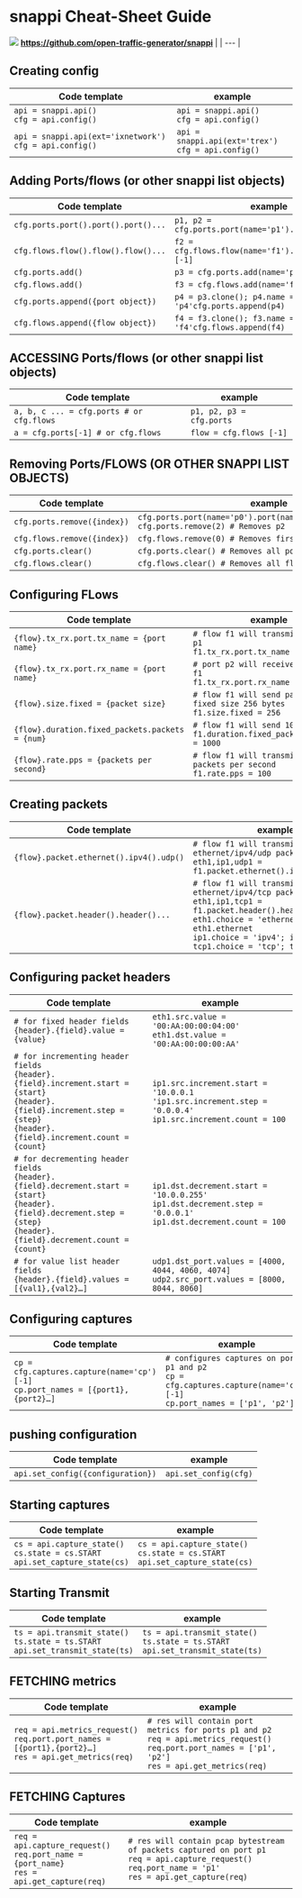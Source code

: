 
# **snappi** Cheat-Sheet Guide
 ![](https://github.com/open-traffic-generator/snappi/raw/main/snappi-logo.png)
  **https://github.com/open-traffic-generator/snappi** |
| --- |

## Creating config

| **Code template**<img width=250/> | **example** |
| --- | --- |
| `api = snappi.api()`<br>`cfg = api.config()` | `api = snappi.api()`<br>`cfg = api.config()` |
| `api = snappi.api(ext='ixnetwork')`<br>`cfg = api.config()` | `api = snappi.api(ext='trex')`<br>`cfg = api.config()` |

## Adding Ports/flows (or other snappi list objects)

| **Code template** | **example** |
| --- | --- |
| `cfg.ports.port().port().port()...` | `p1, p2 = cfg.ports.port(name='p1').port(name='p2')` |
| `cfg.flows.flow().flow().flow()...` | `f2 = cfg.flows.flow(name='f1').flow(name='f2')[-1]` |
| `cfg.ports.add()` | `p3 = cfg.ports.add(name='p3')` |
| `cfg.flows.add()` | `f3 = cfg.flows.add(name='f3')` |
| `cfg.ports.append({port object})` | `p4 = p3.clone(); p4.name = 'p4'cfg.ports.append(p4)` |
| `cfg.flows.append({flow object})` | `f4 = f3.clone(); f3.name = 'f4'cfg.flows.append(f4)` |

## ACCESSING Ports/flows (or other snappi list objects)

| **Code template** | **example** |
| --- | --- |
| `a, b, c ... = cfg.ports # or cfg.flows` | `p1, p2, p3 = cfg.ports` |
| `a = cfg.ports[-1] # or cfg.flows` | `flow = cfg.flows [-1]` |

## Removing Ports/FLOWS (OR OTHER SNAPPI LIST OBJECTS)

| **Code template** | **example** |
| --- | --- |
| `cfg.ports.remove({index})` | `cfg.ports.port(name='p0').port(name='p1').port(name='p2')`<br>`cfg.ports.remove(2) # Removes p2` |
| `cfg.flows.remove({index})` | `cfg.flows.remove(0) # Removes first flow` |
| `cfg.ports.clear()` | `cfg.ports.clear() # Removes all ports` |
| `cfg.flows.clear()` | `cfg.flows.clear() # Removes all flows` |

## Configuring FLows

| **Code template** | **example** |
| --- | --- |
| `{flow}.tx_rx.port.tx_name = {port name}` | `# flow f1 will transmit from port p1`<br>`f1.tx_rx.port.tx_name = 'p1'` |
| `{flow}.tx_rx.port.rx_name = {port name}` | `# port p2 will receive from flow f1`<br>`f1.tx_rx.port.rx_name = 'p2'` |
| `{flow}.size.fixed = {packet size}` | `# flow f1 will send packets of fixed size 256 bytes`<br>`f1.size.fixed = 256` |
| `{flow}.duration.fixed_packets.packets = {num}` | `# flow f1 will send 1000 packets`<br>`f1.duration.fixed_packets.packets = 1000` |
| `{flow}.rate.pps = {packets per second}` | `# flow f1 will transmit at 100 packets per second`<br>`f1.rate.pps = 100` |

## Creating packets

| **Code template** | **example** |
| --- | --- |
| `{flow}.packet.ethernet().ipv4().udp()` | `# flow f1 will transmit ethernet/ipv4/udp packets`<br>`eth1,ip1,udp1 = f1.packet.ethernet().ipv4().udp()` |
| `{flow}.packet.header().header()...` | `# flow f1 will transmit ethernet/ipv4/tcp packets`<br>`eth1,ip1,tcp1 = f1.packet.header().header().header()`<br>`eth1.choice = 'ethernet'; eth1.ethernet`<br>`ip1.choice = 'ipv4'; ip1.ipv4`<br>`tcp1.choice = 'tcp'; tcp1.tcp` |

## Configuring packet headers

| **Code template** | **example** |
| --- | --- |
| `# for fixed header fields`<br>`{header}.{field}.value = {value}` | `eth1.src.value = '00:AA:00:00:04:00'`<br>`eth1.dst.value = '00:AA:00:00:00:AA'` |
| `# for incrementing header fields`<br>`{header}.{field}.increment.start = {start}`<br>`{header}.{field}.increment.step = {step}`<br>`{header}.{field}.increment.count = {count}` | `ip1.src.increment.start = '10.0.0.1`<br>`'ip1.src.increment.step = '0.0.0.4'`<br>`ip1.src.increment.count = 100` |
| `# for decrementing header fields`<br>`{header}.{field}.decrement.start = {start}`<br>`{header}.{field}.decrement.step = {step}`<br>`{header}.{field}.decrement.count = {count}` | `ip1.dst.decrement.start = '10.0.0.255'`<br>`ip1.dst.decrement.step = '0.0.0.1'`<br>`ip1.dst.decrement.count = 100` |
| `# for value list header fields`<br>`{header}.{field}.values = [{val1},{val2}…]` | `udp1.dst_port.values = [4000, 4044, 4060, 4074]`<br>`udp2.src_port.values = [8000, 8044, 8060]` |

## Configuring captures

| **Code template** | **example** |
| --- | --- |
| `cp = cfg.captures.capture(name='cp')[-1]`<br>`cp.port_names = [{port1},{port2}…]` | `# configures captures on ports p1 and p2`<br>`cp = cfg.captures.capture(name='cp')[-1]`<br>`cp.port_names = ['p1', 'p2']` |

## pushing configuration

| **Code template** | **example** |
| --- | --- |
| `api.set_config({configuration})` | `api.set_config(cfg)` |

## Starting captures

| **Code template** | **example** |
| --- | --- |
| `cs = api.capture_state()`<br>`cs.state = cs.START`<br>`api.set_capture_state(cs)` | `cs = api.capture_state()`<br>`cs.state = cs.START`<br>`api.set_capture_state(cs)` |

## Starting Transmit

| **Code template** | **example** |
| --- | --- |
| `ts = api.transmit_state()`<br>`ts.state = ts.START`<br>`api.set_transmit_state(ts)` | `ts = api.transmit_state()`<br>`ts.state = ts.START`<br>`api.set_transmit_state(ts)` |

## FETCHING metrics

| **Code template** | **example** |
| --- | --- |
| `req = api.metrics_request()`<br>`req.port.port_names = [{port1},{port2}…]`<br>`res = api.get_metrics(req)` | `# res will contain port metrics for ports p1 and p2`<br>`req = api.metrics_request()`<br>`req.port.port_names = ['p1', 'p2']`<br>`res = api.get_metrics(req)` |

## FETCHING Captures

| **Code template** | **example** |
| --- | --- |
| `req = api.capture_request()`<br>`req.port_name = {port_name}`<br>`res = api.get_capture(req)` | `# res will contain pcap bytestream of packets captured on port p1`<br>`req = api.capture_request()`<br>`req.port_name = 'p1'`<br>`res = api.get_capture(req)` |


